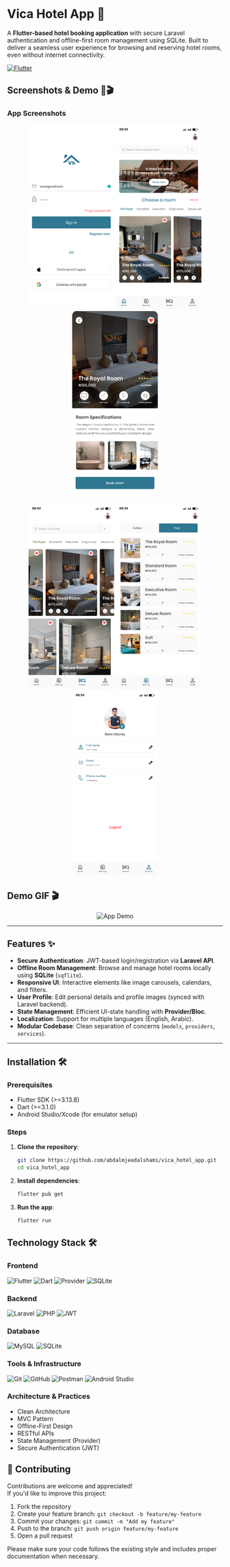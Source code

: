 # Vica Hotel App 🏨

A **Flutter-based hotel booking application** with secure Laravel authentication and offline-first room management using SQLite. Built to deliver a seamless user experience for browsing and reserving hotel rooms, even without internet connectivity.

[![Flutter](https://img.shields.io/badge/Flutter-3.13.8-blue.svg)](https://flutter.dev)

## Screenshots & Demo 📸🎬  

### App Screenshots  
<p align="center">
  <img src="assets/images/screenshots/login.png" alt="Login Screen" width="200" />
  <img src="assets/images/screenshots/main_page.png" alt="Main Page" width="200" />
  <img src="assets/images/screenshots/Single room.png" alt="Single Room" width="200" />
</p>
<p align="center">
  <img src="assets/images/screenshots/Rooms.png" alt="Rooms List" width="200" />
  <img src="assets/images/screenshots/Past Bookings.png" alt="Past Bookings" width="200" />
  <img src="assets/images/screenshots/Account.png" alt="Account Screen" width="200" />
</p>

## Demo GIF 🎬  
<p align="center">
  <img src="assets/gifs/app-demo.gif" alt="App Demo" width="300" />
</p>

---

## Features ✨
- **Secure Authentication**: JWT-based login/registration via **Laravel API**.
- **Offline Room Management**: Browse and manage hotel rooms locally using **SQLite** (`sqflite`).
- **Responsive UI**: Interactive elements like image carousels, calendars, and filters.
- **User Profile**: Edit personal details and profile images (synced with Laravel backend).
- **State Management**: Efficient UI-state handling with **Provider/Bloc**.
- **Localization**: Support for multiple languages (English, Arabic).
- **Modular Codebase**: Clean separation of concerns (`models`, `providers`, `services`).

---

## Installation 🛠️
### Prerequisites
- Flutter SDK (>=3.13.8)
- Dart (>=3.1.0)
- Android Studio/Xcode (for emulator setup)

### Steps
1. **Clone the repository**:
   ```bash
   git clone https://github.com/abdalmjeedalshami/vica_hotel_app.git
   cd vica_hotel_app

2. **Install dependencies**:
   ```bash
   flutter pub get

3. **Run the app**:
   ```bash
   flutter run

## Technology Stack 🛠️

### Frontend
<p align="left">
  <img src="https://img.shields.io/badge/Flutter-02569B?logo=flutter&logoColor=white" alt="Flutter" />
  <img src="https://img.shields.io/badge/Dart-0175C2?logo=dart&logoColor=white" alt="Dart" />
  <img src="https://img.shields.io/badge/Provider-5C6BC0?logo=flutter&logoColor=white" alt="Provider" />
  <img src="https://img.shields.io/badge/SQLite-003B57?logo=sqlite&logoColor=white" alt="SQLite" />
</p>

### Backend
<p align="left">
  <img src="https://img.shields.io/badge/Laravel-FF2D20?logo=laravel&logoColor=white" alt="Laravel" />
  <img src="https://img.shields.io/badge/PHP-777BB4?logo=php&logoColor=white" alt="PHP" />
  <img src="https://img.shields.io/badge/JWT-000000?logo=json-web-tokens&logoColor=white" alt="JWT" />
</p>

### Database
<p align="left">
  <img src="https://img.shields.io/badge/MySQL-4479A1?logo=mysql&logoColor=white" alt="MySQL" />
  <img src="https://img.shields.io/badge/SQLite-003B57?logo=sqlite&logoColor=white" alt="SQLite" />
</p>

### Tools & Infrastructure
<p align="left">
  <img src="https://img.shields.io/badge/Git-F05032?logo=git&logoColor=white" alt="Git" />
  <img src="https://img.shields.io/badge/GitHub-181717?logo=github&logoColor=white" alt="GitHub" />
  <img src="https://img.shields.io/badge/Postman-FF6C37?logo=postman&logoColor=white" alt="Postman" />
  <img src="https://img.shields.io/badge/Android_Studio-3DDC84?logo=android-studio&logoColor=white" alt="Android Studio" />
</p>

### Architecture & Practices
- Clean Architecture
- MVC Pattern
- Offline-First Design
- RESTful APIs
- State Management (Provider)
- Secure Authentication (JWT)

## 🤝 Contributing

Contributions are welcome and appreciated!  
If you'd like to improve this project:

1. Fork the repository
2. Create your feature branch: `git checkout -b feature/my-feature`
3. Commit your changes: `git commit -m "Add my feature"`
4. Push to the branch: `git push origin feature/my-feature`
5. Open a pull request

Please make sure your code follows the existing style and includes proper documentation when necessary.
